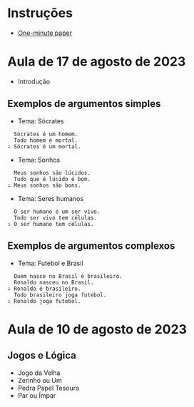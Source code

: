 # Instruções

- [One-minute paper](https://professoradolfo.blogspot.com/2007/03/one-minute-paper.html)

# Aula de 17 de agosto de 2023

- Introdução

## Exemplos de argumentos simples

- Tema: Sócrates

```
  Sócrates é um homem.
  Todo homem é mortal.
∴ Sócrates é um mortal.
```

- Tema: Sonhos

```
  Meus sonhos são lúcidos.
  Tudo que é lúcido é bom.
∴ Meus sonhos são bons.
```

- Tema: Seres humanos

```
  O ser humano é um ser vivo.
  Todo ser vivo tem células.
∴ O ser humano tem células.
```

## Exemplos de argumentos complexos

- Tema: Futebol e Brasil

```
  Quem nasce no Brasil é brasileiro.
  Ronaldo nasceu no Brasil.
∴ Ronaldo é brasileiro.
  Todo brasileiro joga futebol.
∴ Ronaldo joga futebol.
```



# Aula de 10 de agosto de 2023


## Jogos e Lógica

- Jogo da Velha
- Zerinho ou Um
- Pedra Papel Tesoura
- Par ou Ímpar

